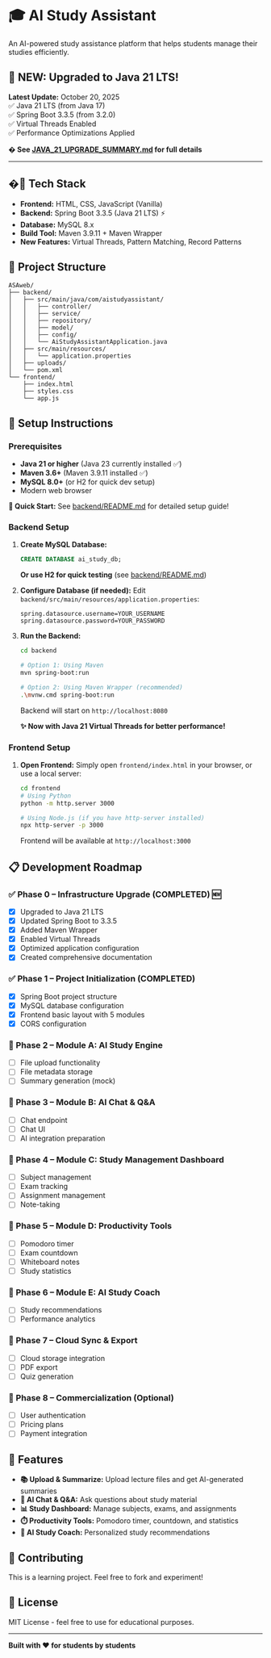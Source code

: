 # 🎓 AI Study Assistant

An AI-powered study assistance platform that helps students manage their studies efficiently.

## 🎉 **NEW: Upgraded to Java 21 LTS!**

**Latest Update:** October 20, 2025  
✅ Java 21 LTS (from Java 17)  
✅ Spring Boot 3.3.5 (from 3.2.0)  
✅ Virtual Threads Enabled  
✅ Performance Optimizations Applied  

**� See [JAVA_21_UPGRADE_SUMMARY.md](./JAVA_21_UPGRADE_SUMMARY.md) for full details**

---

## �🚀 Tech Stack

- **Frontend:** HTML, CSS, JavaScript (Vanilla)
- **Backend:** Spring Boot 3.3.5 (Java 21 LTS) ⚡
- **Database:** MySQL 8.x
- **Build Tool:** Maven 3.9.11 + Maven Wrapper
- **New Features:** Virtual Threads, Pattern Matching, Record Patterns

## 📁 Project Structure

```
ASAweb/
├── backend/
│   ├── src/main/java/com/aistudyassistant/
│   │   ├── controller/
│   │   ├── service/
│   │   ├── repository/
│   │   ├── model/
│   │   ├── config/
│   │   └── AiStudyAssistantApplication.java
│   ├── src/main/resources/
│   │   └── application.properties
│   ├── uploads/
│   └── pom.xml
└── frontend/
    ├── index.html
    ├── styles.css
    └── app.js
```

## 🔧 Setup Instructions

### Prerequisites

- **Java 21 or higher** (Java 23 currently installed ✅)
- **Maven 3.6+** (Maven 3.9.11 installed ✅)
- **MySQL 8.0+** (or H2 for quick dev setup)
- Modern web browser

**🚀 Quick Start:** See [backend/README.md](./backend/README.md) for detailed setup guide!

### Backend Setup

1. **Create MySQL Database:**
   ```sql
   CREATE DATABASE ai_study_db;
   ```
   
   **Or use H2 for quick testing** (see [backend/README.md](./backend/README.md))

2. **Configure Database (if needed):**
   Edit `backend/src/main/resources/application.properties`:
   ```properties
   spring.datasource.username=YOUR_USERNAME
   spring.datasource.password=YOUR_PASSWORD
   ```

3. **Run the Backend:**
   ```bash
   cd backend
   
   # Option 1: Using Maven
   mvn spring-boot:run
   
   # Option 2: Using Maven Wrapper (recommended)
   .\mvnw.cmd spring-boot:run
   ```
   
   Backend will start on `http://localhost:8080`
   
   **✨ Now with Java 21 Virtual Threads for better performance!**

### Frontend Setup

1. **Open Frontend:**
   Simply open `frontend/index.html` in your browser, or use a local server:
   
   ```bash
   cd frontend
   # Using Python
   python -m http.server 3000
   
   # Using Node.js (if you have http-server installed)
   npx http-server -p 3000
   ```
   
   Frontend will be available at `http://localhost:3000`

## 📋 Development Roadmap

### ✅ Phase 0 – Infrastructure Upgrade (COMPLETED) 🆕
- [x] Upgraded to Java 21 LTS
- [x] Updated Spring Boot to 3.3.5
- [x] Added Maven Wrapper
- [x] Enabled Virtual Threads
- [x] Optimized application configuration
- [x] Created comprehensive documentation

### ✅ Phase 1 – Project Initialization (COMPLETED)
- [x] Spring Boot project structure
- [x] MySQL database configuration
- [x] Frontend basic layout with 5 modules
- [x] CORS configuration

### 🚧 Phase 2 – Module A: AI Study Engine
- [ ] File upload functionality
- [ ] File metadata storage
- [ ] Summary generation (mock)

### 📅 Phase 3 – Module B: AI Chat & Q&A
- [ ] Chat endpoint
- [ ] Chat UI
- [ ] AI integration preparation

### 📅 Phase 4 – Module C: Study Management Dashboard
- [ ] Subject management
- [ ] Exam tracking
- [ ] Assignment management
- [ ] Note-taking

### 📅 Phase 5 – Module D: Productivity Tools
- [ ] Pomodoro timer
- [ ] Exam countdown
- [ ] Whiteboard notes
- [ ] Study statistics

### 📅 Phase 6 – Module E: AI Study Coach
- [ ] Study recommendations
- [ ] Performance analytics

### 📅 Phase 7 – Cloud Sync & Export
- [ ] Cloud storage integration
- [ ] PDF export
- [ ] Quiz generation

### 📅 Phase 8 – Commercialization (Optional)
- [ ] User authentication
- [ ] Pricing plans
- [ ] Payment integration

## 🎯 Features

- **📚 Upload & Summarize:** Upload lecture files and get AI-generated summaries
- **💬 AI Chat & Q&A:** Ask questions about study material
- **📊 Study Dashboard:** Manage subjects, exams, and assignments
- **⏱️ Productivity Tools:** Pomodoro timer, countdown, and statistics
- **🎯 AI Study Coach:** Personalized study recommendations

## 🤝 Contributing

This is a learning project. Feel free to fork and experiment!

## 📄 License

MIT License - feel free to use for educational purposes.

---

**Built with ❤️ for students by students**
